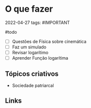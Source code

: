 # O que fazer
2022-04-27
tags: #IMPORTANT

#todo
- [ ] Questões de Física sobre cinemática 
- [ ] Faz um simulado 
- [ ] Revisar logarítimo 
- [ ] Aprender Função logarítima 

## Tópicos criativos

* Sociedade patriarcal


## Links
